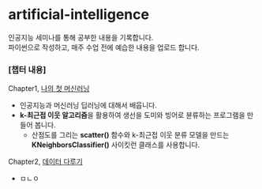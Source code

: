 # artificial-intelligence
인공지능 세미나를 통해 공부한 내용을 기록합니다.<br>
파이썬으로 작성하고, 매주 수업 전에 예습한 내용을 업로드 합니다.

### **[챕터 내용]**<br>
Chapter1, [나의 첫 머신러닝](https://jinuk.notion.site/Chapter1-e874885eb8674481940058ab5a60821d)
- 인공지능과 머신러닝 딥러닝에 대해서 배웁니다.
- **k-최근접 이웃 알고리즘**을 활용하여 생선을 도미와 빙어로 뷴류하는 프로그램을 만들어 봅니다.
  - 산점도를 그리는 **scatter()** 함수와 k-최근접 이웃 분류 모델을 만드는 
  **KNeighborsClassifier()** 사이킷런 클래스를 사용합니다.

Chapter2, [데이터 다루기](https://jinuk.notion.site/Chapter2-42672a35b55545c1ac93e0153cdbfd04)
- ㅁㄴㅇ